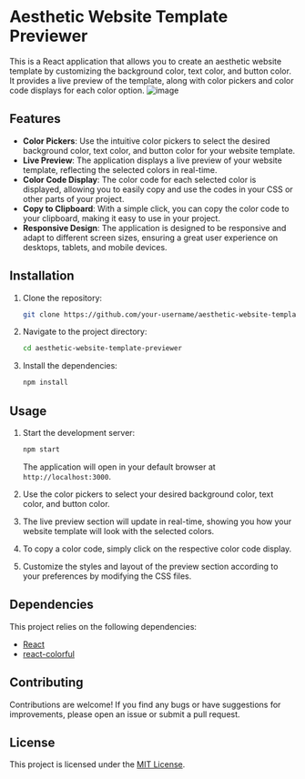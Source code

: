# Aesthetic Website Template Previewer

This is a React application that allows you to create an aesthetic website template by customizing the background color, text color, and button color. It provides a live preview of the template, along with color pickers and color code displays for each color option.
![image](https://github.com/Josekariz/Aesthetic-color-picker/assets/108508143/03a2672a-e5c6-4d47-93ae-3381bb015172)

## Features

- **Color Pickers**: Use the intuitive color pickers to select the desired background color, text color, and button color for your website template.
- **Live Preview**: The application displays a live preview of your website template, reflecting the selected colors in real-time.
- **Color Code Display**: The color code for each selected color is displayed, allowing you to easily copy and use the codes in your CSS or other parts of your project.
- **Copy to Clipboard**: With a simple click, you can copy the color code to your clipboard, making it easy to use in your project.
- **Responsive Design**: The application is designed to be responsive and adapt to different screen sizes, ensuring a great user experience on desktops, tablets, and mobile devices.

## Installation

1. Clone the repository:

   ```bash
   git clone https://github.com/your-username/aesthetic-website-template-previewer.git
   ```

2. Navigate to the project directory:

   ```bash
   cd aesthetic-website-template-previewer
   ```

3. Install the dependencies:

   ```bash
   npm install
   ```

## Usage

1. Start the development server:

   ```bash
   npm start
   ```

   The application will open in your default browser at `http://localhost:3000`.

2. Use the color pickers to select your desired background color, text color, and button color.
3. The live preview section will update in real-time, showing you how your website template will look with the selected colors.
4. To copy a color code, simply click on the respective color code display.
5. Customize the styles and layout of the preview section according to your preferences by modifying the CSS files.

## Dependencies

This project relies on the following dependencies:

- [React](https://reactjs.org/)
- [react-colorful](https://github.com/omgovich/react-colorful)

## Contributing

Contributions are welcome! If you find any bugs or have suggestions for improvements, please open an issue or submit a pull request.

## License

This project is licensed under the [MIT License](LICENSE).
